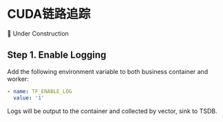 
# CUDA链路追踪

🚧 Under Construction

## Step 1. Enable Logging


Add the following environment variable to both business container and worker:

```yaml
- name: TF_ENABLE_LOG
  value: '1'
```

Logs will be output to the container and collected by vector, sink to TSDB.

